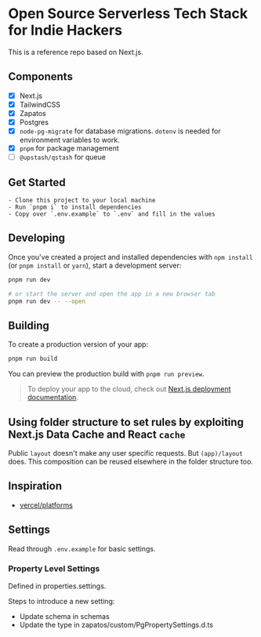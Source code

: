 # Open Source Serverless Tech Stack for Indie Hackers

This is a reference repo based on Next.js.

## Components

- [x] Next.js
- [x] TailwindCSS
- [x] Zapatos
- [x] Postgres
- [x] `node-pg-migrate` for database migrations. `dotenv` is needed for environment variables to work.
- [x] `pnpm` for package management
- [ ] `@upstash/qstash` for queue

## Get Started

    - Clone this project to your local machine
    - Run `pnpm i` to install dependencies
    - Copy over `.env.example` to `.env` and fill in the values

## Developing

Once you've created a project and installed dependencies with `npm install` (or `pnpm install` or `yarn`), start a development server:

```bash
pnpm run dev

# or start the server and open the app in a new browser tab
pnpm run dev -- --open
```

## Building

To create a production version of your app:

```bash
pnpm run build
```

You can preview the production build with `pnpm run preview`.

> To deploy your app to the cloud, check out [Next.js deployment documentation](https://nextjs.org/docs/deployment).

## Using folder structure to set rules by exploiting Next.js Data Cache and React `cache`

Public `layout` doesn't make any user specific requests. But `(app)/layout` does. This composition can be reused elsewhere in the folder structure too.

## Inspiration

- [vercel/platforms](https://github.com/vercel/platforms)

## Settings

Read through `.env.example` for basic settings.

### Property Level Settings

Defined in properties.settings.

Steps to introduce a new setting:

- Update schema in schemas
- Update the type in zapatos/custom/PgPropertySettings.d.ts